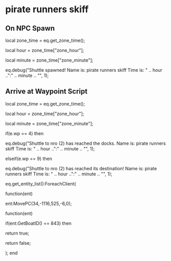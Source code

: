 # pirate runners skiff
## On NPC Spawn

local zone_time = eq.get_zone_time();

local hour = zone_time["zone_hour"];

local minute = zone_time["zone_minute"];

eq.debug("Shuttle spawned! Name is: pirate runners skiff Time is: " .. hour ..":" .. minute .. "", 1);
## Arrive at Waypoint Script

local zone_time = eq.get_zone_time();

local hour = zone_time["zone_hour"];

local minute = zone_time["zone_minute"];

if(e.wp == 4) then


eq.debug("Shuttle to nro (2) has reached the docks.  Name is: pirate runners skiff Time is: " .. hour ..":" .. minute .. "", 1);

elseif(e.wp == 9) then


eq.debug("Shuttle to nro (2) has reached its destination! Name is: pirate runners skiff Time is: " .. hour ..":" .. minute .. "", 1);


eq.get_entity_list():ForeachClient(



function(ent)




ent:MovePC(34,-1116,525,-6,0); 






function(ent)




if(ent:GetBoatID() == 843) then





return true;







return false;




);
end